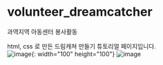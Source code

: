 # volunteer_dreamcatcher

과역지역 아동센터 봉사활동 

html, css 로 만든
드림캐쳐 만들기 튜토리얼 페이지입니다.  
![image](https://user-images.githubusercontent.com/80975932/155129448-48acfb81-ed83-454b-b5b0-2d93c1d99ff5.png){: width="100" height="100"}
![image](https://user-images.githubusercontent.com/80975932/155129572-59b056de-9b8f-411a-8481-5b348e58c481.png)



